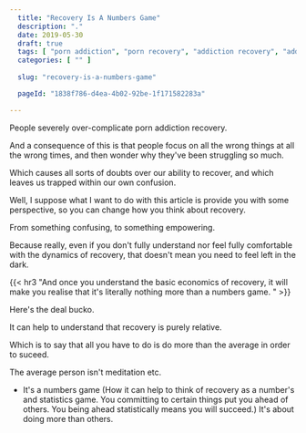 ```yaml
---
  title: "Recovery Is A Numbers Game"
  description: "."
  date: 2019-05-30
  draft: true
  tags: [ "porn addiction", "porn recovery", "addiction recovery", "addiction", "awareness", "nofap", "neverfap", "neverfap deluxe" ]
  categories: [ "" ]
  
  slug: "recovery-is-a-numbers-game"

  pageId: "1838f786-d4ea-4b02-92be-1f171582283a"

---
```


People severely over-complicate porn addiction recovery.

And a consequence of this is that people focus on all the wrong things at all the wrong times, and then wonder why they've been struggling so much.

Which causes all sorts of doubts over our ability to recover, and which leaves us trapped within our own confusion.

Well, I suppose what I want to do with this article is provide you with some perspective, so you can change how you think about recovery.

From something confusing, to something empowering. 

Because really, even if you don't fully understand nor feel fully comfortable with the dynamics of recovery, that doesn't mean you need to feel left in the dark.


{{< hr3 "And once you understand the basic economics of recovery, it will make you realise that it's literally nothing more than a numbers game. " >}}


Here's the deal bucko.

It can help to understand that recovery is purely relative. 

Which is to say that all you have to do is do more than the average in order to suceed.

The average person isn't meditation etc. 




- It's a numbers game (How it can help to think of recovery as a number's and statistics game. You committing to certain things put you ahead of others. You being ahead statistically means you will succeed.) It's about doing more than others. 
